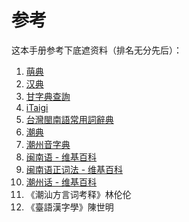 # 参考

这本手册参考下底遮资料（排名无分先后）：

1. [萌典](https://www.moedict.tw/'%E7%99%BC%E7%A9%8E)
2. [汉典](https://www.zdic.net/)
3. [甘字典查詢](http://taigi.fhl.net/dick/index.html)
4. [iTaigi](https://itaigi.tw/)
5. [台灣閩南語常用詞辭典](https://twblg.dict.edu.tw/holodict_new/default.jsp)
6. [潮典](https://www.mogher.com/)
7. [潮州音字典](http://www.czyzd.com/)
8. [闽南语 - 维基百科](https://zh.wikipedia.org/wiki/%E9%97%BD%E5%8D%97%E8%AF%AD)
9. [闽南语正词法 - 维基百科](https://zh.wikipedia.org/wiki/%E9%96%A9%E5%8D%97%E8%AA%9E%E6%AD%A3%E8%A9%9E%E6%B3%95)
10. [潮州话 - 维基百科](https://zh.wikipedia.org/wiki/%E6%BD%AE%E5%B7%9E%E8%AF%9D)
11. 《潮汕方言词考释》林伦伦
12. 《臺語漢字學》陳世明

